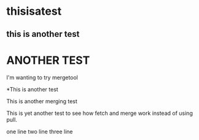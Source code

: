 thisisatest
===========

this is another test
--------------------

ANOTHER TEST
============

I'm wanting to try mergetool

*This is another test


This is another merging test

This is yet another test to see how fetch and merge work 
instead of using pull.

one line
two line
three line
